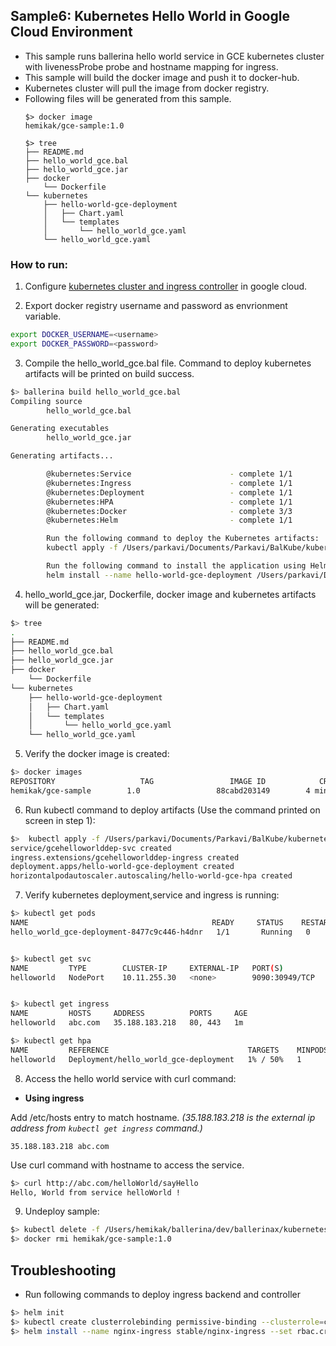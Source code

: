 ## Sample6: Kubernetes Hello World in Google Cloud Environment

- This sample runs  ballerina hello world service in GCE kubernetes cluster with livenessProbe probe and  hostname
 mapping for ingress. 
- This sample will build the docker image and push it to docker-hub. 
- Kubernetes cluster will pull the image from docker registry.
- Following files will be generated from this sample.
    ``` 
    $> docker image
    hemikak/gce-sample:1.0
    
    $> tree
    ├── README.md
    ├── hello_world_gce.bal
    ├── hello_world_gce.jar
    ├── docker
        └── Dockerfile
    └── kubernetes
        ├── hello-world-gce-deployment
        │   ├── Chart.yaml
        │   └── templates
        │       └── hello_world_gce.yaml
        └── hello_world_gce.yaml
    ```
### How to run:

1. Configure [kubernetes cluster and ingress controller](https://cloud.google.com/community/tutorials/nginx-ingress-gke) in google cloud.

2. Export docker registry username and password as envrionment variable.
```bash
export DOCKER_USERNAME=<username>
export DOCKER_PASSWORD=<password>
```

3. Compile the  hello_world_gce.bal file. Command to deploy kubernetes artifacts will be printed on build success.
```bash
$> ballerina build hello_world_gce.bal
Compiling source
        hello_world_gce.bal

Generating executables
        hello_world_gce.jar

Generating artifacts...

        @kubernetes:Service                      - complete 1/1
        @kubernetes:Ingress                      - complete 1/1
        @kubernetes:Deployment                   - complete 1/1
        @kubernetes:HPA                          - complete 1/1
        @kubernetes:Docker                       - complete 3/3 
        @kubernetes:Helm                         - complete 1/1

        Run the following command to deploy the Kubernetes artifacts: 
        kubectl apply -f /Users/parkavi/Documents/Parkavi/BalKube/kubernetes/samples/sample6/kubernetes

        Run the following command to install the application using Helm: 
        helm install --name hello-world-gce-deployment /Users/parkavi/Documents/Parkavi/BalKube/kubernetes/samples/sample6/kubernetes/hello-world-gce-deployment
```

4. hello_world_gce.jar, Dockerfile, docker image and kubernetes artifacts will be generated: 
```bash
$> tree
.
├── README.md
├── hello_world_gce.bal
├── hello_world_gce.jar
├── docker
    └── Dockerfile
└── kubernetes
    ├── hello-world-gce-deployment
    │   ├── Chart.yaml
    │   └── templates
    │       └── hello_world_gce.yaml
    └── hello_world_gce.yaml
```

5. Verify the docker image is created:
```bash
$> docker images
REPOSITORY                   TAG                 IMAGE ID            CREATED             SIZE
hemikak/gce-sample        1.0                 88cabd203149        4 minutes ago       102MB

```

6. Run kubectl command to deploy artifacts (Use the command printed on screen in step 1):
```bash
$>  kubectl apply -f /Users/parkavi/Documents/Parkavi/BalKube/kubernetes/samples/sample6/kubernetes
service/gcehelloworlddep-svc created
ingress.extensions/gcehelloworlddep-ingress created
deployment.apps/hello-world-gce-deployment created
horizontalpodautoscaler.autoscaling/hello-world-gce-hpa created
```

7. Verify kubernetes deployment,service and ingress is running:
```bash
$> kubectl get pods
NAME                                         READY     STATUS    RESTARTS   AGE
hello_world_gce-deployment-8477c9c446-h4dnr   1/1       Running   0          8s


$> kubectl get svc
NAME         TYPE        CLUSTER-IP     EXTERNAL-IP   PORT(S)          AGE
helloworld   NodePort    10.11.255.30   <none>        9090:30949/TCP   2m


$> kubectl get ingress
NAME         HOSTS     ADDRESS          PORTS     AGE
helloworld   abc.com   35.188.183.218   80, 443   1m

$> kubectl get hpa
NAME         REFERENCE                               TARGETS    MINPODS   MAXPODS   REPLICAS   AGE
helloworld   Deployment/hello_world_gce-deployment   1% / 50%   1         2         1          2m
```

8. Access the hello world service with curl command:

- **Using ingress**

Add /etc/hosts entry to match hostname.
_(35.188.183.218 is the external ip address from `kubectl get ingress` command.)_
 ```
 35.188.183.218 abc.com
 ```
Use curl command with hostname to access the service.
```bash
$> curl http://abc.com/helloWorld/sayHello
Hello, World from service helloWorld !
```

9. Undeploy sample:
```bash
$> kubectl delete -f /Users/hemikak/ballerina/dev/ballerinax/kubernetes/samples/sample6/kubernetes/
$> docker rmi hemikak/gce-sample:1.0

```

## Troubleshooting
- Run following commands to deploy ingress backend and controller
```bash
$> helm init
$> kubectl create clusterrolebinding permissive-binding --clusterrole=cluster-admin --user=admin --user=kubelet --group=system:serviceaccounts;
$> helm install --name nginx-ingress stable/nginx-ingress --set rbac.create=true
```